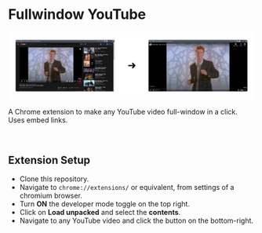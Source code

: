 # Fullwindow YouTube

![demo](demo.png)

A Chrome extension to make any YouTube video full-window in a click. Uses embed links.

 <!-- Icons from https://icons8.com -->

<br/>

## Extension Setup

- Clone this repository.
- Navigate to `chrome://extensions/` or equivalent, from settings of a chromium browser.
- Turn **ON** the developer mode toggle on the top right.
- Click on **Load unpacked** and select the **contents**.
- Navigate to any YouTube video and click the button on the bottom-right.
